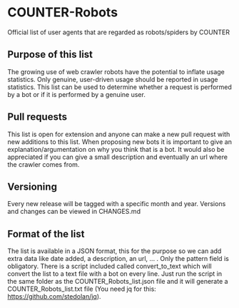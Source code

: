 # COUNTER-Robots
Official list of user agents that are regarded as robots/spiders by COUNTER

## Purpose of this list
The growing use of web crawler robots have the potential to inflate usage statistics. Only genuine, user-driven usage should be reported in usage statistics. This list can be used to determine whether a request is performed by a bot or if it is performed by a genuine user.

## Pull requests
This list is open for extension and anyone can make a new pull request with new additions to this list. When proposing new bots it is important to give an explanation/argumentation on why you think that is a bot. It would also be appreciated if you can give a small description and eventually an url where the crawler comes from.

## Versioning
Every new release will be tagged with a specific month and year. Versions and changes can be viewed in CHANGES.md

## Format of the list
The list is available in a JSON format, this for the purpose so we can add extra data like date added, a description, an url, ... . Only the pattern field is obligatory. There is a script included called convert_to_text which will convert the list to a text file with a bot on every line. Just run the script in the same folder as the COUNTER_Robots_list.json file and it will generate a COUNTER_Robots_list.txt file (You need jq for this: https://github.com/stedolan/jq).


